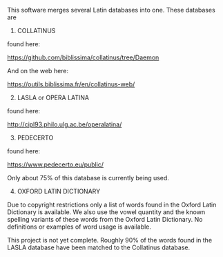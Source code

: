 

This software merges several Latin databases into one.  These databases are 

1. COLLATINUS

found here:

https://github.com/biblissima/collatinus/tree/Daemon

And on the web here:

https://outils.biblissima.fr/en/collatinus-web/



2. LASLA or OPERA LATINA

found here:

http://cipl93.philo.ulg.ac.be/operalatina/



3. PEDECERTO

found here:

https://www.pedecerto.eu/public/

Only about 75% of this database is currently being used.



4. OXFORD LATIN DICTIONARY

Due to copyright restrictions only a list of words found in the Oxford Latin Dictionary is available.  We also use the vowel quantity and the known spelling variants of these words from the Oxford Latin Dictionary.  No definitions or examples of word usage is available. 


This project is not yet complete.  Roughly 90% of the words found in the LASLA database have been matched to the Collatinus database. 



